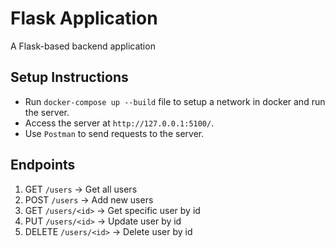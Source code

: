 # Flask Application
A Flask-based backend application


## Setup Instructions
- Run `docker-compose up --build` file to setup a network in docker and run the server.
- Access the server at `http://127.0.0.1:5100/`.
- Use `Postman` to send requests to the server.


## Endpoints
1. GET `/users` -> Get all users
2. POST `/users` -> Add new users
3. GET `/users/<id>` -> Get specific user by id
4. PUT `/users/<id>` -> Update user by id
5. DELETE `/users/<id>` -> Delete user by id
